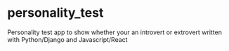 # personality_test
Personality test app to show whether your an introvert or extrovert written with Python/Django and Javascript/React
